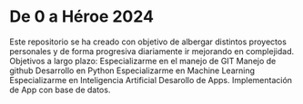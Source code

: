 # De 0 a Héroe 2024
Este repositorio se ha creado con objetivo de albergar distintos proyectos personales y de forma progresiva diariamente ir mejorando en complejidad.
Objetivos a largo plazo:
Especializarme en el manejo de GIT
Manejo de github
Desarrollo en Python
Especializarme en Machine Learning
Especializarme en Inteligencia Artificial
Desarollo de Apps.
Implementación de App con base de datos.
